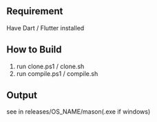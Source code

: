 ## Requirement
Have Dart / Flutter installed

## How to Build
1. run clone.ps1 / clone.sh
2. run compile.ps1 / compile.sh

## Output
see in releases/OS_NAME/mason(.exe if windows)
